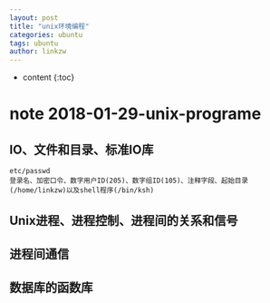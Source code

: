 ```yaml
---
layout: post
title: "unix环境编程"
categories: ubuntu
tags: ubuntu
author: linkzw
---
```


* content
{:toc}


# note 2018-01-29-unix-programe

## IO、文件和目录、标准IO库

	etc/passwd
	登录名、加密口令、数字用户ID(205)、数字组ID(105)、注释字段、起始目录(/home/linkzw)以及shell程序(/bin/ksh)


## Unix进程、进程控制、进程间的关系和信号

## 进程间通信

## 数据库的函数库




